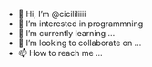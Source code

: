 - 👋 Hi, I’m @cicililiiii
- 👀 I’m interested in programmning
- 🌱 I’m currently learning ...
- 💞️ I’m looking to collaborate on ...
- 📫 How to reach me ...

<!---
cicililiiii/cicililiiii is a ✨ special ✨ repository because its `README.md` (this file) appears on your GitHub profile.
You can click the Preview link to take a look at your changes.
--->
